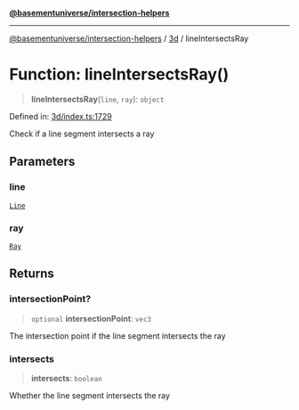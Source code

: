 [**@basementuniverse/intersection-helpers**](../../README.md)

***

[@basementuniverse/intersection-helpers](../../README.md) / [3d](../README.md) / lineIntersectsRay

# Function: lineIntersectsRay()

> **lineIntersectsRay**(`line`, `ray`): `object`

Defined in: [3d/index.ts:1729](https://github.com/basementuniverse/intersection-helpers/blob/f22d1cffe16ecb68b4b29b8331edc08e3635d16c/src/3d/index.ts#L1729)

Check if a line segment intersects a ray

## Parameters

### line

[`Line`](../types/type-aliases/Line.md)

### ray

[`Ray`](../types/type-aliases/Ray.md)

## Returns

### intersectionPoint?

> `optional` **intersectionPoint**: `vec3`

The intersection point if the line segment intersects the ray

### intersects

> **intersects**: `boolean`

Whether the line segment intersects the ray
